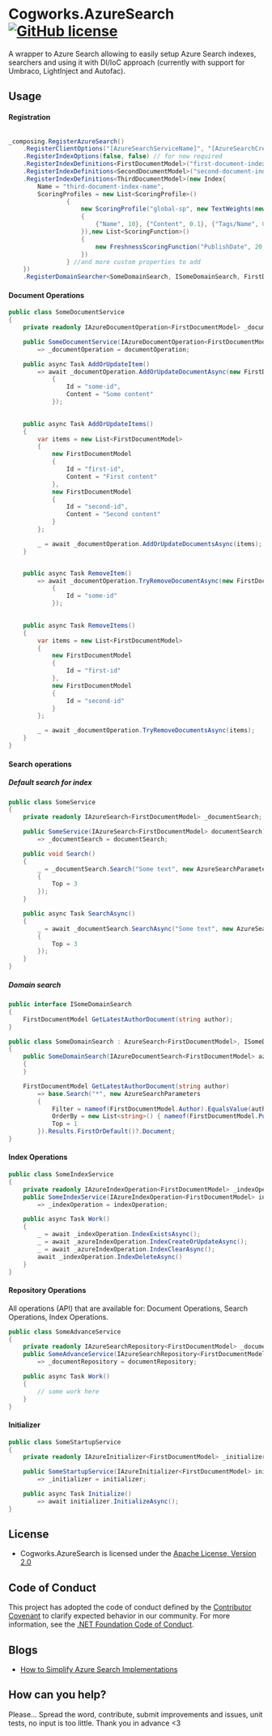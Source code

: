 # Cogworks.AzureSearch [![GitHub license](https://img.shields.io/badge/license-Apache%202.0-blue.svg)](LICENSE.md)

A wrapper to Azure Search allowing to easily setup Azure Search indexes, searchers and using it with DI/IoC approach (currently with support for Umbraco, LightInject and Autofac).

## Usage

#### Registration

```csharp

_composing.RegisterAzureSearch()
    .RegisterClientOptions("[AzureSearchServiceName]", "[AzureSearchCredentials]")
    .RegisterIndexOptions(false, false) // for now required
    .RegisterIndexDefinitions<FirstDocumentModel>("first-document-index-name")
    .RegisterIndexDefinitions<SecondDocumentModel>("second-document-index-name")
    .RegisterIndexDefinitions<ThirdDocumentModel>(new Index{
        Name = "third-document-index-name",
        ScoringProfiles = new List<ScoringProfile>()
                {
                    new ScoringProfile("global-sp", new TextWeights(new Dictionary<string, double>()
                    {
                        {"Name", 10}, {"Content", 0.1}, {"Tags/Name", 0.1}
                    }),new List<ScoringFunction>()
                    {
                        new FreshnessScoringFunction("PublishDate", 20, TimeSpan.FromDays(180), ScoringFunctionInterpolation.Quadratic)
                    })
                } //and more custom properties to add
    })
    .RegisterDomainSearcher<SomeDomainSearch, ISomeDomainSearch, FirstDocumentModel>();
```

#### Document Operations

```csharp
public class SomeDocumentService
{
    private readonly IAzureDocumentOperation<FirstDocumentModel> _documentOperation;

    public SomeDocumentService(IAzureDocumentOperation<FirstDocumentModel> documentOperation)
        => _documentOperation = documentOperation;

    public async Task AddOrUpdateItem()
        => await _documentOperation.AddOrUpdateDocumentAsync(new FirstDocumentModel
            {
                Id = "some-id",
                Content = "Some content"
            });

    
    public async Task AddOrUpdateItems()
    {
        var items = new List<FirstDocumentModel>
        {
            new FirstDocumentModel
            {
                Id = "first-id",
                Content = "First content"
            },
            new FirstDocumentModel
            {
                Id = "second-id",
                Content = "Second content"
            }
        };

        _ = await _documentOperation.AddOrUpdateDocumentsAsync(items);
    }


    public async Task RemoveItem()
        => await _documentOperation.TryRemoveDocumentAsync(new FirstDocumentModel
            {
                Id = "some-id"
            });

    
    public async Task RemoveItems()
    {
        var items = new List<FirstDocumentModel>
        {
            new FirstDocumentModel
            {
                Id = "first-id"
            },
            new FirstDocumentModel
            {
                Id = "second-id"
            }
        };

        _ = await _documentOperation.TryRemoveDocumentsAsync(items);
    }
}
```

#### Search operations
##### Default search for index

```csharp
public class SomeService
{
    private readonly IAzureSearch<FirstDocumentModel> _documentSearch;

    public SomeService(IAzureSearch<FirstDocumentModel> documentSearch)
        => _documentSearch = documentSearch;

    public void Search()
    {
        _ = _documentSearch.Search("Some text", new AzureSearchParameters
        {
            Top = 3
        });
    }

    public async Task SearchAsync()
    {
        _ = await _documentSearch.SearchAsync("Some text", new AzureSearchParameters
        {
            Top = 3
        });
    }
}
```

##### Domain search

``` csharp
public interface ISomeDomainSearch
{
    FirstDocumentModel GetLatestAuthorDocument(string author);
}

public class SomeDomainSearch : AzureSearch<FirstDocumentModel>, ISomeDomainSearch
{
    public SomeDomainSearch(IAzureDocumentSearch<FirstDocumentModel> azureSearchRepository) : base(azureSearchRepository)
    {
    }

    FirstDocumentModel GetLatestAuthorDocument(string author)
        => base.Search("*", new AzureSearchParameters
        {
            Filter = nameof(FirstDocumentModel.Author).EqualsValue(author)
            OrderBy = new List<string>() { nameof(FirstDocumentModel.PublishedDate) + "desc" }
            Top = 1
        }).Results.FirstOrDefault()?.Document;
}
```

#### Index Operations

```csharp
public class SomeIndexService
{
    private readonly IAzureIndexOperation<FirstDocumentModel> _indexOperation;
    public SomeIndexService(IAzureIndexOperation<FirstDocumentModel> indexOperation)
        => _indexOperation = indexOperation;

    public async Task Work()
    {
        _ = await _indexOperation.IndexExistsAsync();
        _ = await _azureIndexOperation.IndexCreateOrUpdateAsync();
        _ = await _azureIndexOperation.IndexClearAsync();
        await _indexOperation.IndexDeleteAsync()
    }
}
```

#### Repository Operations

All operations (API) that are available for: Document Operations, Search Operations, Index Operations.

```csharp
public class SomeAdvanceService
{
    private readonly IAzureSearchRepository<FirstDocumentModel> _documentRepository;
    public SomeAdvanceService(IAzureSearchRepository<FirstDocumentModel> documentRepository)
        => _documentRepository = documentRepository;

    public async Task Work()
    {
        // some work here
    }
}
```

#### Initializer

```csharp
public class SomeStartupService
{
    private readonly IAzureInitializer<FirstDocumentModel> _initializer;

    public SomeStartupService(IAzureInitializer<FirstDocumentModel> initializer)
        => _initializer = initializer;

    public async Task Initialize()
        => await initializer.InitializeAsync();
}
```

## License
  
- Cogworks.AzureSearch is licensed under the [Apache License, Version 2.0](https://opensource.org/licenses/Apache-2.0)

## Code of Conduct

This project has adopted the code of conduct defined by the [Contributor Covenant](https://contributor-covenant.org/) to clarify expected behavior in our community.
For more information, see the [.NET Foundation Code of Conduct](https://dotnetfoundation.org/code-of-conduct).

## Blogs

* [How to Simplify Azure Search Implementations](https://www.wearecogworks.com/blog/how-to-simplify-azure-search-implementations/)

## How can you help?

Please... Spread the word, contribute, submit improvements and issues, unit tests, no input is too little. Thank you in advance <3
